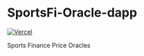 # SportsFi-Oracle-dapp

[![Vercel](https://vercelbadge.vercel.app/api/[owner]/[repo])
](https://deploy-badge.vercel.app/vercel/sportsfi-oracle-app?style=for-the-badge)

Sports Finance Price Oracles
